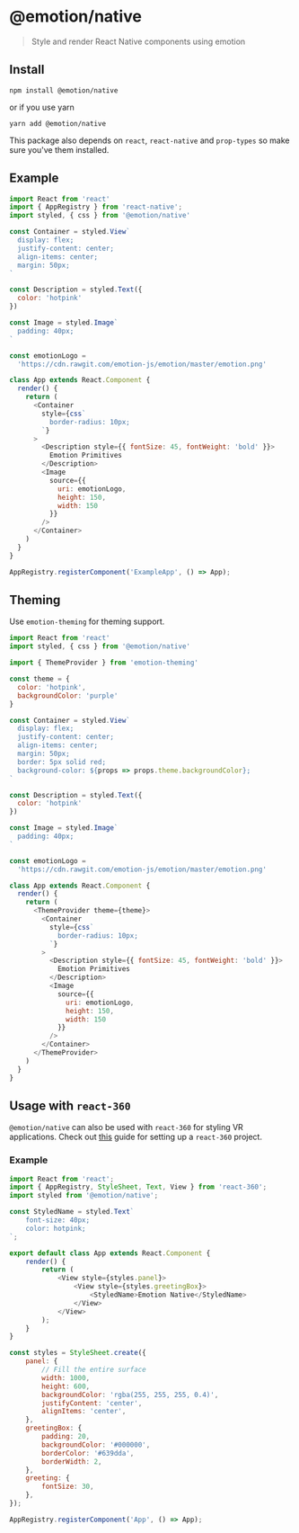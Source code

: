 # @emotion/native

> Style and render React Native components using emotion

## Install

```
npm install @emotion/native
```

or if you use yarn

```
yarn add @emotion/native
```

This package also depends on `react`, `react-native` and `prop-types` so make sure you've them installed.

## Example

```js
import React from 'react'
import { AppRegistry } from 'react-native';
import styled, { css } from '@emotion/native'

const Container = styled.View`
  display: flex;
  justify-content: center;
  align-items: center;
  margin: 50px;
`

const Description = styled.Text({
  color: 'hotpink'
})

const Image = styled.Image`
  padding: 40px;
`

const emotionLogo =
  'https://cdn.rawgit.com/emotion-js/emotion/master/emotion.png'

class App extends React.Component {
  render() {
    return (
      <Container
        style={css`
          border-radius: 10px;
        `}
      >
        <Description style={{ fontSize: 45, fontWeight: 'bold' }}>
          Emotion Primitives
        </Description>
        <Image
          source={{
            uri: emotionLogo,
            height: 150,
            width: 150
          }}
        />
      </Container>
    )
  }
}

AppRegistry.registerComponent('ExampleApp', () => App);
```

## Theming

Use `emotion-theming` for theming support.

```js
import React from 'react'
import styled, { css } from '@emotion/native'

import { ThemeProvider } from 'emotion-theming'

const theme = {
  color: 'hotpink',
  backgroundColor: 'purple'
}

const Container = styled.View`
  display: flex;
  justify-content: center;
  align-items: center;
  margin: 50px;
  border: 5px solid red;
  background-color: ${props => props.theme.backgroundColor};
`

const Description = styled.Text({
  color: 'hotpink'
})

const Image = styled.Image`
  padding: 40px;
`

const emotionLogo =
  'https://cdn.rawgit.com/emotion-js/emotion/master/emotion.png'

class App extends React.Component {
  render() {
    return (
      <ThemeProvider theme={theme}>
        <Container
          style={css`
            border-radius: 10px;
          `}
        >
          <Description style={{ fontSize: 45, fontWeight: 'bold' }}>
            Emotion Primitives
          </Description>
          <Image
            source={{
              uri: emotionLogo,
              height: 150,
              width: 150
            }}
          />
        </Container>
      </ThemeProvider>
    )
  }
}
```

## Usage with `react-360`

`@emotion/native` can also be used with `react-360` for styling VR applications. Check out [this](https://facebook.github.io/react-360/docs/setup.html) guide for setting up a `react-360` project.

### Example

```js
import React from 'react';
import { AppRegistry, StyleSheet, Text, View } from 'react-360';
import styled from '@emotion/native';

const StyledName = styled.Text`
	font-size: 40px;
	color: hotpink;
`;

export default class App extends React.Component {
	render() {
		return (
			<View style={styles.panel}>
				<View style={styles.greetingBox}>
					<StyledName>Emotion Native</StyledName>
				</View>
			</View>
		);
	}
}

const styles = StyleSheet.create({
	panel: {
		// Fill the entire surface
		width: 1000,
		height: 600,
		backgroundColor: 'rgba(255, 255, 255, 0.4)',
		justifyContent: 'center',
		alignItems: 'center',
	},
	greetingBox: {
		padding: 20,
		backgroundColor: '#000000',
		borderColor: '#639dda',
		borderWidth: 2,
	},
	greeting: {
		fontSize: 30,
	},
});

AppRegistry.registerComponent('App', () => App);

```